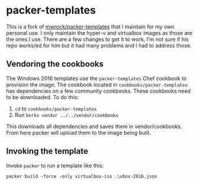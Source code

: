 # packer-templates

This is a fork of [mwrock/packer-templates]( https://github.com/mwrock/packer-templates ) that I maintain for my own personal use. I only maintain the hyper-v and virtualbox images as those are the ones I use. There are a few changes to get it to work, I'm not sure if his repo works/ed for him but it had many problems and I had to address those.

## Vendoring the cookbooks
The Windows 2016 templates use the `packer-templates` Chef cookbook to provision the image. The cookbook located in `cookbooks/packer-templates` has dependencies on a few community cookbooks. These cookbooks need to be downloaded. To do this:

1. `cd` to `cookbooks/packer-templates`
2. Run `berks vendor ../../vendor/cookbooks`

This downloads all dependencies and saves them in vendor/cookbooks. From here packer will upload them to the image being built.

## Invoking the template
Invoke `packer` to run a template like this:
```
packer build -force -only virtualbox-iso .\vbox-2016.json
```
